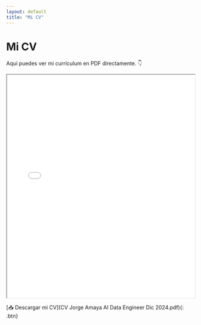 ```yaml
---
layout: default
title: "Mi CV"
---
```


# Mi CV

Aquí puedes ver mi currículum en PDF directamente. 👇

<iframe src="CV.pdf" width="100%" height="600px"></iframe>

[📥 Descargar mi CV](CV Jorge Amaya AI Data Engineer Dic 2024.pdf){: .btn}
